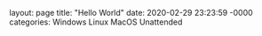layout: page
title: "Hello World"
date: 2020-02-29 23:23:59 -0000
categories: Windows Linux MacOS Unattended